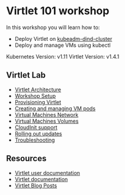 # Virtlet 101 workshop

In this workshop you will learn how to:

* Deploy Virtlet on [kubeadm-dind-cluster](https://github.com/kubernetes-sigs/kubeadm-dind-cluster)
* Deploy and manage VMs using kubectl

Kubernetes Version: v1.11
Virtlet Version: v1.4.1

## Virtlet Lab

* [Virtlet Architecture](labs/architecture.md)
* [Workshop Setup](labs/workshop-setup.md)
* [Provisioning Virtlet](labs/provision-virtlet.md)
* [Creating and managing VM pods](labs/creating-and-managing-pods.md)
* [Virtual Machines Network](labs/network.md)
* [Virtual Machines Volumes](labs/volumes.md)
* [CloudInit support](labs/cloud-init.md)
* [Rolling out updates](labs/rolling-out-updates.md)
* [Troubleshooting](labs/troubleshooting.md)


## Resources

* [Virtlet user documentation](https://docs.virtlet.cloud)
* [Virtlet documentation](..)
* [Virtlet Blog Posts](https://www.mirantis.com/tag/virtlet/)
